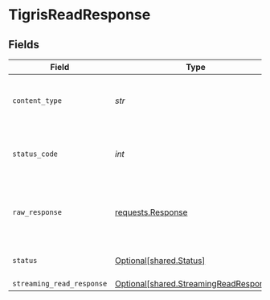 # TigrisReadResponse


## Fields

| Field                                                                                  | Type                                                                                   | Required                                                                               | Description                                                                            |
| -------------------------------------------------------------------------------------- | -------------------------------------------------------------------------------------- | -------------------------------------------------------------------------------------- | -------------------------------------------------------------------------------------- |
| `content_type`                                                                         | *str*                                                                                  | :heavy_check_mark:                                                                     | HTTP response content type for this operation                                          |
| `status_code`                                                                          | *int*                                                                                  | :heavy_check_mark:                                                                     | HTTP response status code for this operation                                           |
| `raw_response`                                                                         | [requests.Response](https://requests.readthedocs.io/en/latest/api/#requests.Response)  | :heavy_minus_sign:                                                                     | Raw HTTP response; suitable for custom response parsing                                |
| `status`                                                                               | [Optional[shared.Status]](../../models/shared/status.md)                               | :heavy_minus_sign:                                                                     | Default error response                                                                 |
| `streaming_read_response`                                                              | [Optional[shared.StreamingReadResponse]](../../models/shared/streamingreadresponse.md) | :heavy_minus_sign:                                                                     | OK                                                                                     |